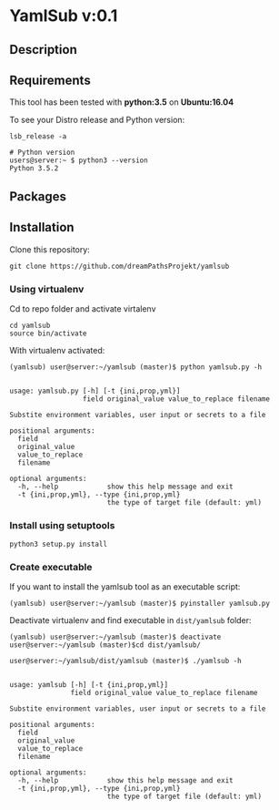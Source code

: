 # YamlSub v:0.1

## Description

## Requirements

This tool has been tested with **python:3.5** on **Ubuntu:16.04**

To see your Distro release and Python version:

```Shell
lsb_release -a

# Python version
users@server:~ $ python3 --version
Python 3.5.2
```

## Packages

## Installation

Clone this repository:

```Shell
git clone https://github.com/dreamPathsProjekt/yamlsub
```

### Using virtualenv

Cd to repo folder and activate virtalenv

```Shell
cd yamlsub
source bin/activate
```

With virtualenv activated:

```Shell
(yamlsub) user@server:~/yamlsub (master)$ python yamlsub.py -h


usage: yamlsub.py [-h] [-t {ini,prop,yml}]
                  field original_value value_to_replace filename

Substite environment variables, user input or secrets to a file

positional arguments:
  field
  original_value
  value_to_replace
  filename

optional arguments:
  -h, --help            show this help message and exit
  -t {ini,prop,yml}, --type {ini,prop,yml}
                        the type of target file (default: yml)

```

### Install using setuptools

```Shell
python3 setup.py install
```

### Create executable

If you want to install the yamlsub tool as an executable script:

```Shell
(yamlsub) user@server:~/yamlsub (master)$ pyinstaller yamlsub.py
```

Deactivate virtualenv and find executable in `dist/yamlsub` folder:

```Shell
(yamlsub) user@server:~/yamlsub (master)$ deactivate
user@server:~/yamlsub (master)$cd dist/yamlsub/

user@server:~/yamlsub/dist/yamlsub (master)$ ./yamlsub -h


usage: yamlsub [-h] [-t {ini,prop,yml}]
               field original_value value_to_replace filename

Substite environment variables, user input or secrets to a file

positional arguments:
  field
  original_value
  value_to_replace
  filename

optional arguments:
  -h, --help            show this help message and exit
  -t {ini,prop,yml}, --type {ini,prop,yml}
                        the type of target file (default: yml)

```